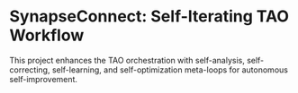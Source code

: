 # SynapseConnect: Self-Iterating TAO Workflow

This project enhances the TAO orchestration with self-analysis, self-correcting, self-learning, and self-optimization meta-loops for autonomous self-improvement.
